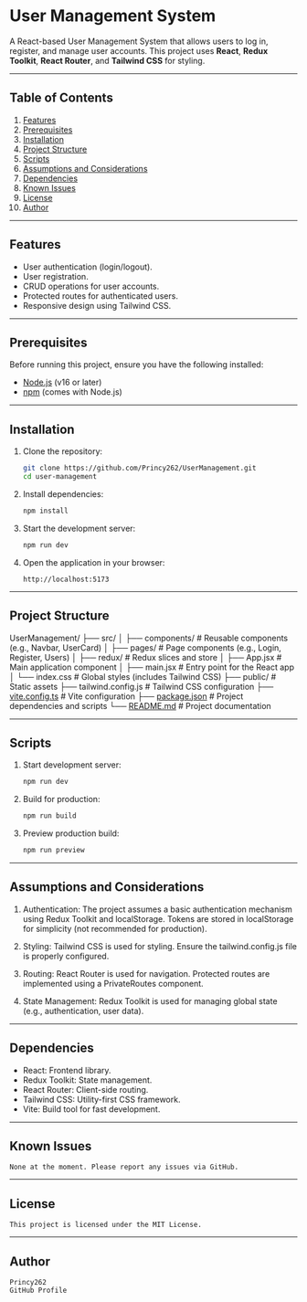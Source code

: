 # User Management System

A React-based User Management System that allows users to log in, register, and manage user accounts. This project uses **React**, **Redux Toolkit**, **React Router**, and **Tailwind CSS** for styling.

---

## Table of Contents
1. [Features](#features)
2. [Prerequisites](#prerequisites)
3. [Installation](#installation)
4. [Project Structure](#project-structure)
5. [Scripts](#scripts)
6. [Assumptions and Considerations](#assumptions-and-considerations)
7. [Dependencies](#dependencies)
8. [Known Issues](#known-issues)
9. [License](#license)
10. [Author](#author)

---

## Features
- User authentication (login/logout).
- User registration.
- CRUD operations for user accounts.
- Protected routes for authenticated users.
- Responsive design using Tailwind CSS.

---

## Prerequisites
Before running this project, ensure you have the following installed:
- [Node.js](https://nodejs.org/) (v16 or later)
- [npm](https://www.npmjs.com/) (comes with Node.js)

---

## Installation

1. Clone the repository:
   ```bash
   git clone https://github.com/Princy262/UserManagement.git
   cd user-management

2. Install dependencies:
   ```bash
   npm install

3. Start the development server:
    ```bash
    npm run dev

4. Open the application in your browser:
   ```
   http://localhost:5173

---
   
## Project Structure
UserManagement/
├── src/
│   ├── components/        # Reusable components (e.g., Navbar, UserCard)
│   ├── pages/             # Page components (e.g., Login, Register, Users)
│   ├── redux/             # Redux slices and store
│   ├── App.jsx            # Main application component
│   ├── main.jsx           # Entry point for the React app
│   └── index.css          # Global styles (includes Tailwind CSS)
├── public/                # Static assets
├── tailwind.config.js     # Tailwind CSS configuration
├── [vite.config.ts](http://_vscodecontentref_/2)         # Vite configuration
├── [package.json](http://_vscodecontentref_/3)           # Project dependencies and scripts
└── [README.md](http://_vscodecontentref_/4)              # Project documentation

---

## Scripts

1. Start development server:
   ```bash
   npm run dev

2. Build for production:
   ```bash
   npm run build

3.  Preview production build:
    ```bash
    npm run preview

---


## Assumptions and Considerations
1. Authentication:
    The project assumes a basic authentication mechanism using Redux Toolkit and localStorage.
    Tokens are stored in localStorage for simplicity (not recommended for production).

2. Styling:
    Tailwind CSS is used for styling. Ensure the tailwind.config.js file is properly configured.

3. Routing:
    React Router is used for navigation. Protected routes are implemented using a PrivateRoutes component.
    
4. State Management:
    Redux Toolkit is used for managing global state (e.g., authentication, user data).

---

## Dependencies

- React: Frontend library.
- Redux Toolkit: State management.
- React Router: Client-side routing.
- Tailwind CSS: Utility-first CSS framework.
- Vite: Build tool for fast development.

---

## Known Issues
    None at the moment. Please report any issues via GitHub.

---

## License
    This project is licensed under the MIT License.

---

## Author
    Princy262
    GitHub Profile
